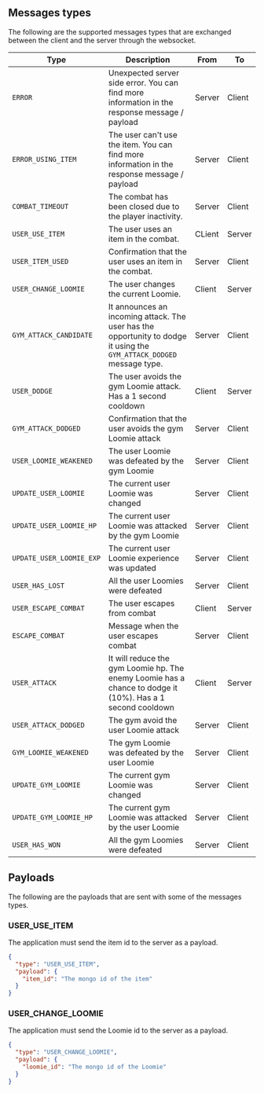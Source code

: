 ## Messages types

The following are the supported messages types that are exchanged between the client and the server through the websocket.

| Type                     | Description                                                                                                           | From   | To     |
| ------------------------ | --------------------------------------------------------------------------------------------------------------------- | ------ | ------ |
| `ERROR`                  | Unexpected server side error. You can find more information in the response message / payload                         | Server | Client |
| `ERROR_USING_ITEM`       | The user can't use the item. You can find more information in the response message / payload                          | Server | Client |
| `COMBAT_TIMEOUT`         | The combat has been closed due to the player inactivity.                                                              | Server | Client |
| `USER_USE_ITEM`          | The user uses an item in the combat.                                                                                  | CLient | Server |
| `USER_ITEM_USED`         | Confirmation that the user uses an item in the combat.                                                                | Server | Client |
| `USER_CHANGE_LOOMIE`     | The user changes the current Loomie.                                                                                  | Client | Server |
| `GYM_ATTACK_CANDIDATE`   | It announces an incoming attack. The user has the opportunity to dodge it using the `GYM_ATTACK_DODGED` message type. | Server | Client |
| `USER_DODGE`             | The user avoids the gym Loomie attack. Has a 1 second cooldown                                                        | Client | Server |
| `GYM_ATTACK_DODGED`      | Confirmation that the user avoids the gym Loomie attack                                                               | Server | Client |
| `USER_LOOMIE_WEAKENED`   | The user Loomie was defeated by the gym Loomie                                                                        | Server | Client |
| `UPDATE_USER_LOOMIE`     | The current user Loomie was changed                                                                                   | Server | Client |
| `UPDATE_USER_LOOMIE_HP`  | The current user Loomie was attacked by the gym Loomie                                                                | Server | Client |
| `UPDATE_USER_LOOMIE_EXP` | The current user Loomie experience was updated                                                                        | Server | Client |
| `USER_HAS_LOST`          | All the user Loomies were defeated                                                                                    | Server | Client |
| `USER_ESCAPE_COMBAT`     | The user escapes from combat                                                                                          | Client | Server |
| `ESCAPE_COMBAT`          | Message when the user escapes combat                                                                                  | Server | Client |
| `USER_ATTACK`            | It will reduce the gym Loomie hp. The enemy Loomie has a chance to dodge it (10%). Has a 1 second cooldown            | Client | Server |
| `USER_ATTACK_DODGED`     | The gym avoid the user Loomie attack                                                                                  | Server | Client |
| `GYM_LOOMIE_WEAKENED`    | The gym Loomie was defeated by the user Loomie                                                                        | Server | Client |
| `UPDATE_GYM_LOOMIE`      | The current gym Loomie was changed                                                                                    | Server | Client |
| `UPDATE_GYM_LOOMIE_HP`   | The current gym Loomie was attacked by the user Loomie                                                                | Server | Client |
| `USER_HAS_WON`           | All the gym Loomies were defeated                                                                                     | Server | Client |

## Payloads

The following are the payloads that are sent with some of the messages types.

### USER_USE_ITEM

The application must send the item id to the server as a payload.

```json
{
  "type": "USER_USE_ITEM",
  "payload": {
    "item_id": "The mongo id of the item"
  }
}
```

### USER_CHANGE_LOOMIE

The application must send the Loomie id to the server as a payload.

```json
{
  "type": "USER_CHANGE_LOOMIE",
  "payload": {
    "loomie_id": "The mongo id of the Loomie"
  }
}
```
